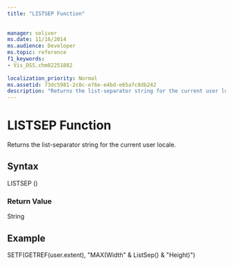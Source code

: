 ```yaml
---
title: "LISTSEP Function"
 
 
manager: soliver
ms.date: 11/16/2014
ms.audience: Developer
ms.topic: reference
f1_keywords:
- Vis_DSS.chm82251882
 
localization_priority: Normal
ms.assetid: 73dc5981-2c8c-e76e-e4bd-e65a7c8db242
description: "Returns the list-separator string for the current user locale."
---
```


# LISTSEP Function

Returns the list-separator string for the current user locale.
  
## Syntax

LISTSEP ()
  
### Return Value

String
  
## Example

SETF(GETREF(user.extent), "MAX(Width" &amp; ListSep() &amp; "Height)") 
  


